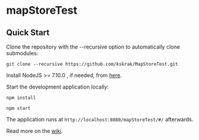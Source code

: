 mapStoreTest
==========

Quick Start
------------

Clone the repository with the --recursive option to automatically clone submodules:

`git clone --recursive https://github.com/kskrak/MapStoreTest.git`

Install NodeJS >= 7.10.0 , if needed, from [here](https://nodejs.org/en/download/releases/).

Start the development application locally:

`npm install`

`npm start`

The application runs at `http://localhost:8080/mapStoreTest/#/` afterwards.

Read more on the [wiki](https://github.com/metourneau/MapStoreTest.git/wiki).
